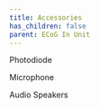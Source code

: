 ```yaml
---
title: Accessories
has_children: false
parent: ECoG In Unit
---
```

Photodiode

Microphone

Audio Speakers